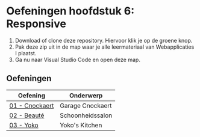 # Oefeningen hoofdstuk 6: Responsive
1. Download of clone deze repository. Hiervoor klik je op de groene knop.
2. Pak deze zip uit in de map waar je alle leermateriaal van Webapplicaties I plaatst.
3. Ga nu naar Visual Studio Code en open deze map.

## Oefeningen
| Oefening                                | Onderwerp        |
|-----------------------------------------|------------------|
| [01 - Cnockaert](opdracht-cnockaert.md) | Garage Cnockaert |
| [02 - Beauté](opdracht-beaute.md)       | Schoonheidssalon |
| [03 - Yoko](opdracht-yoko.md)           | Yoko's Kitchen   |